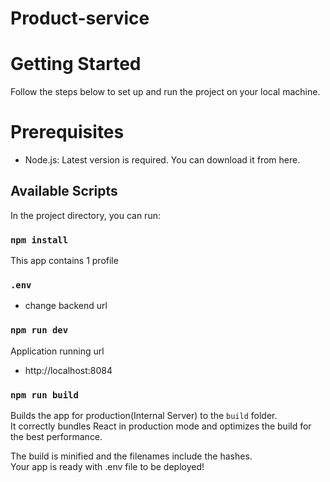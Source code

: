 # Product-service

# Getting Started
Follow the steps below to set up and run the project on your local machine.

# Prerequisites
- Node.js: Latest version is required. You can download it from here.

## Available Scripts

In the project directory, you can run:

### `npm install`

This app contains 1 profile 

### `.env`

- change backend url 

### `npm run dev`

Application running url 

- http://localhost:8084

### `npm run build`

Builds the app for production(Internal Server) to the `build` folder.\
It correctly bundles React in production mode and optimizes the build for the best performance.

The build is minified and the filenames include the hashes.\
Your app is ready with .env file to be deployed!







